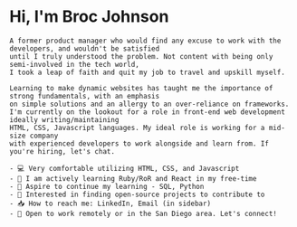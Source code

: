 # **Hi, I'm Broc Johnson**

    A former product manager who would find any excuse to work with the developers, and wouldn't be satisfied 
    until I truly understood the problem. Not content with being only semi-involved in the tech world, 
    I took a leap of faith and quit my job to travel and upskill myself.

    Learning to make dynamic websites has taught me the importance of strong fundamentals, with an emphasis 
    on simple solutions and an allergy to an over-reliance on frameworks.
    I'm currently on the lookout for a role in front-end web development ideally writing/maintaining 
    HTML, CSS, Javascript languages. My ideal role is working for a mid-size company 
    with experienced developers to work alongside and learn from. If you're hiring, let's chat.

    - 💻 Very comfortable utilizing HTML, CSS, and Javascript
    - 🍎 I am actively learning Ruby/RoR and React in my free-time
    - 💭 Aspire to continue my learning - SQL, Python
    - 🌉 Interested in finding open-source projects to contribute to
    - 📥 How to reach me: LinkedIn, Email (in sidebar)
    - 📣 Open to work remotely or in the San Diego area. Let's connect! 

<!--
**dwaynethebroc/dwaynethebroc** is a ✨ _special_ ✨ repository because its `README.md` (this file) appears on your GitHub profile.

Here are some ideas to get you started:

- 🔭 I’m currently working on ...
- 🌱 I’m currently learning ...
- 👯 I’m looking to collaborate on ...
- 🤔 I’m looking for help with ...
- 💬 Ask me about ...
- 📫 How to reach me: ...
- 😄 Pronouns: ...
- ⚡ Fun fact: ...
-->
